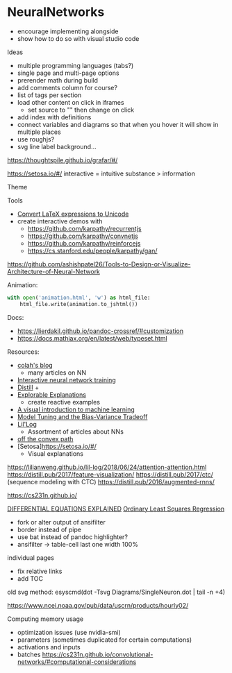 # NeuralNetworks

- encourage implementing alongside
- show how to do so with visual studio code

Ideas

- multiple programming languages (tabs?)
- single page and multi-page options
- prerender math during build
- add comments column for course?
- list of tags per section
- load other content on click in iframes
	+ set source to "" then change on click
- add index with definitions
- connect variables and diagrams so that when you hover it will show in multiple places
- use roughjs?
- svg line label background...

https://thoughtspile.github.io/grafar/#/

https://setosa.io/#/
interactive = intuitive
substance > information

Theme


Tools

- [Convert LaTeX expressions to Unicode](https://www.unicodeit.net/)
- create interactive demos with
	+ https://github.com/karpathy/recurrentjs
	+ https://github.com/karpathy/convnetjs
	+ https://github.com/karpathy/reinforcejs
	+ https://cs.stanford.edu/people/karpathy/gan/


https://github.com/ashishpatel26/Tools-to-Design-or-Visualize-Architecture-of-Neural-Network

Animation:

```python
with open('animation.html', 'w') as html_file:
    html_file.write(animation.to_jshtml())
```


Docs:

- https://lierdakil.github.io/pandoc-crossref/#customization
- https://docs.mathjax.org/en/latest/web/typeset.html

Resources:

- [colah's blog](https://colah.github.io/)
	+ many articles on NN
- [Interactive neural network training](https://playground.tensorflow.org/)
- [Distill](https://distill.pub/)
	+
- [Explorable Explanations](http://worrydream.com/ExplorableExplanations/)
	+ create reactive examples
- [A visual introduction to machine learning](http://www.r2d3.us/visual-intro-to-machine-learning-part-1/)
- [Model Tuning and the Bias-Variance Tradeoff](http://www.r2d3.us/visual-intro-to-machine-learning-part-2/)
- [Lil'Log](https://lilianweng.github.io/lil-log/)
	+ Assortment of articles about NNs
- [off the convex path](https://www.offconvex.org/)
- [Setosa]https://setosa.io/#/
	+ Visual explanations

https://lilianweng.github.io/lil-log/2018/06/24/attention-attention.html
https://distill.pub/2017/feature-visualization/
https://distill.pub/2017/ctc/ (sequence modeling with CTC)
https://distill.pub/2016/augmented-rnns/

https://cs231n.github.io/


[DIFFERENTIAL EQUATIONS EXPLAINED](https://lewis500.github.io/diffeq/)
[Ordinary Least Squares Regression](https://setosa.io/ev/ordinary-least-squares-regression/)



- fork or alter output of ansifilter
- border instead of pipe
- use bat instead of pandoc highlighter?
- ansifilter -> table-cell last one width 100%


individual pages
- fix relative links
- add TOC


old svg method:
esyscmd(dot -Tsvg Diagrams/SingleNeuron.dot | tail -n +4)


https://www.ncei.noaa.gov/pub/data/uscrn/products/hourly02/


Computing memory usage
- optimization issues (use nvidia-smi)
- parameters (sometimes duplicated for certain computations)
- activations and inputs
- batches
https://cs231n.github.io/convolutional-networks/#computational-considerations
